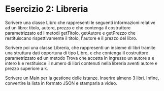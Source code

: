 # Esercizio 2: Libreria

Scrivere una classe Libro che rappresenti le seguenti informazioni relative ad un libro: titolo, autore, prezzo e
che contenga il costruttore parametrizzato ed i metodi getTitolo, getAutore e getPrezzo che restituiscano
rispettivamente il titolo, l'autore e il prezzo del libro.

Scrivere poi una classe Libreria, che rappresenti un insieme di libri tramite una struttura dati opportuna di tipo
Libro, e che contenga il costruttore parametrizzato ed un metodo Trova che accetta in ingresso un autore a e intero k e
restituisce il numero di libri contenuti nella libreria aventi autore e prezzo superiore a k.

Scrivere un Main per la gestione delle istanze. Inserire almeno 3 libri. Infine, convertire la lista in formato JSON e
stamparla a video.